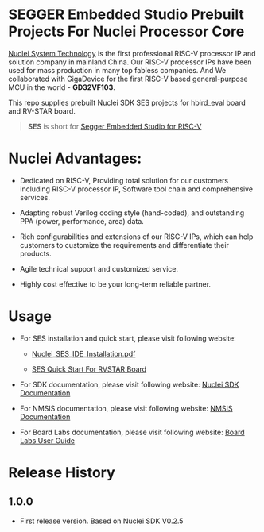 # SEGGER Embedded Studio Prebuilt Projects For Nuclei Processor Core

[Nuclei System Technology](https://www.nucleisys.com/) is the first professional RISC-V processor IP and solution company in mainland China.
Our RISC-V processor IPs have been used for mass production in many top fabless companies.
And We collaborated with GigaDevice for the first RISC-V based general-purpose MCU in the world - **GD32VF103**.

This repo supplies prebuilt Nuclei SDK SES projects for hbird_eval board and RV-STAR board.

> **SES** is short for [Segger Embedded Studio for RISC-V](https://www.segger.com/products/development-tools/embedded-studio/editions/risc-v/)

# Nuclei Advantages:

* Dedicated on RISC-V, Providing total solution for our customers including RISC-V processor IP, Software tool chain and comprehensive services.

* Adapting robust Verilog coding style (hand-coded), and outstanding PPA (power, performance, area) data.

* Rich configurabilities and extensions of our RISC-V IPs, which can help customers to customize the requirements and differentiate their products.

* Agile technical support and customized service.

* Highly cost effective to be your long-term reliable partner.

# Usage

* For SES installation and quick start, please visit following website:

  - [Nuclei_SES_IDE_Installation.pdf](https://www.nucleisys.com/upload/file/2020/02/1581671399-5500.pdf)

  - [SES Quick Start For RVSTAR Board](https://www.riscv-mcu.com/quickstart-quickstart-index-u-pdf-id-236.html)

* For SDK documentation, please visit following website:  [Nuclei SDK Documentation](https://doc.nucleisys.com/nuclei_sdk/)

* For NMSIS documentation, please visit following website:  [NMSIS Documentation](https://doc.nucleisys.com/nmsis/)

* For Board Labs documentation, please visit following website:  [Board Labs User Guide](https://doc.nucleisys.com/nuclei_board_labs/)

# Release History

## 1.0.0

* First release version. Based on Nuclei SDK V0.2.5
